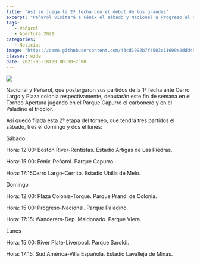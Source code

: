 ```yaml
---
title: "Así se juega la 2ª fecha con el debut de los grandes"
excerpt: "Peñarol visitará a Fénix el sábado y Nacional a Progreso el domingo por la 2ª fecha del Torneo Apertura, produciéndose así el debut de ambos grandes en el torneo."
tags:
   - Peñarol
   - Apertura 2021
categories:
   - Noticias
image: "https://camo.githubusercontent.com/43cd1992b7f4503c11609e2ddd45a10c8ba8ae60046678b8ed4dd7b7cf8629c3/68747470733a2f2f7777772e72657075626c6963612e636f6d2e75792f77702d636f6e74656e742f75706c6f6164732f323032312f30332f50656e61726f6c2d342e6a7067"
classes: wide
date: 2021-05-18T00:00:00+2:00
---
```



<img src="https://camo.githubusercontent.com/43cd1992b7f4503c11609e2ddd45a10c8ba8ae60046678b8ed4dd7b7cf8629c3/68747470733a2f2f7777772e72657075626c6963612e636f6d2e75792f77702d636f6e74656e742f75706c6f6164732f323032312f30332f50656e61726f6c2d342e6a7067">


Nacional y Peñarol, que postergaron sus partidos de la 1ª fecha ante Cerro Largo y Plaza colonia respectivamente, debutarán este fin de semana en el Torneo Apertura jugando en el Parque Capurro el carbonero y en el Paladino el tricolor.


Así quedó fijada esta 2ª etapa del torneo, que tendrá tres partidos el sábado, tres el domingo y dos el lunes:





Sábado


Hora: 12:00: Boston River-Rentistas. Estadio Artigas de Las Piedras.


Hora: 15:00: Fénix-Peñarol. Parque Capurro.


Hora: 17:15Cerro Largo-Cerrito. Estadio Ubilla de Melo.





Domingo


Hora: 12:00: Plaza Colonia-Torque. Parque Prandi de Colonia.


Hora: 15:00: Progreso-Nacional. Parque Paladino.


Hora: 17:15: Wanderers-Dep. Maldonado. Parque Viera.





Lunes


Hora: 15:00: River Plate-Liverpool. Parque Saroldi.


Hora: 17:15: Sud América-Villa Española. Estadio Lavalleja de Minas.


